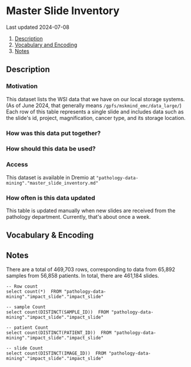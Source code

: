# Master Slide Inventory

Last updated 2024-07-08

1. [Description](#description)
3. [Vocabulary and Encoding](#vocabulary)
3. [Notes](#notes)

## Description <a name="description"></a>

### Motivation

This dataset lists the WSI data that we have on our local storage systems.  (As of June
2024, that generally means `/gpfs/mskmind_emc/data_large/`)  Each row of this table represents a
single slide and includes data such as the slide's id, project, magnification, cancer
type, and its storage location.

### How was this data put together?

### How should this data be used?

### Access
This dataset is available in Dremio at
`"pathology-data-mining"."master_slide_inventory.md"`

### How often is this data updated
This table is updated manually when new slides are received from the pathology department.
Currently, that's about once a week.

## Vocabulary & Encoding <a name="vocabulary"></a>


## Notes <a name="notes"></a>

There are a total of 469,703 rows, corresponding to data from 65,892 samples from 56,858 patients. In total, there are 461,184 slides. 

```
-- Row count
select count(*)  FROM "pathology-data-mining"."impact_slide"."impact_slide"

-- sample Count
select count(DISTINCT(SAMPLE_ID))  FROM "pathology-data-mining"."impact_slide"."impact_slide"

-- patient Count
select count(DISTINCT(PATIENT_ID))  FROM "pathology-data-mining"."impact_slide"."impact_slide"

-- slide Count
select count(DISTINCT(IMAGE_ID))  FROM "pathology-data-mining"."impact_slide"."impact_slide"


```




